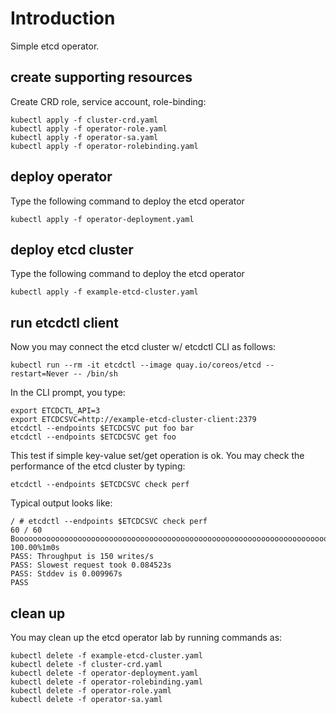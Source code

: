 # Introduction

Simple etcd operator.

## create supporting resources

Create CRD role, service account, role-binding:

    kubectl apply -f cluster-crd.yaml
    kubectl apply -f operator-role.yaml
    kubectl apply -f operator-sa.yaml
    kubectl apply -f operator-rolebinding.yaml

## deploy operator

Type the following command to deploy the etcd operator

    kubectl apply -f operator-deployment.yaml

## deploy etcd cluster

Type the following command to deploy the etcd operator

    kubectl apply -f example-etcd-cluster.yaml

## run etcdctl client

Now you may connect the etcd cluster w/ etcdctl CLI as follows:

    kubectl run --rm -it etcdctl --image quay.io/coreos/etcd --restart=Never -- /bin/sh

In the CLI prompt, you type:

    export ETCDCTL_API=3
    export ETCDCSVC=http://example-etcd-cluster-client:2379
    etcdctl --endpoints $ETCDCSVC put foo bar
    etcdctl --endpoints $ETCDCSVC get foo

This test if simple key-value set/get operation is ok.
You may check the performance of the etcd cluster by typing:

    etcdctl --endpoints $ETCDCSVC check perf

Typical output looks like:

    / # etcdctl --endpoints $ETCDCSVC check perf
    60 / 60 Booooooooooooooooooooooooooooooooooooooooooooooooooooooooooooooooooooooooooooooooooooooooooo! 100.00%1m0s
    PASS: Throughput is 150 writes/s
    PASS: Slowest request took 0.084523s
    PASS: Stddev is 0.009967s
    PASS

## clean up

You may clean up the etcd operator lab by running commands as:


    kubectl delete -f example-etcd-cluster.yaml
    kubectl delete -f cluster-crd.yaml
    kubectl delete -f operator-deployment.yaml
    kubectl delete -f operator-rolebinding.yaml
    kubectl delete -f operator-role.yaml
    kubectl delete -f operator-sa.yaml
